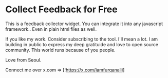 # Collect Feedback for Free

This is a feedback collector widget. You can integrate it into any javascript framework..
Even in plain html files as well. 

If you like my work. Consider subscribing to the tool. I'll mean a lot. I am building in public to 
express my deep gratituide and love to open source community. This world runs because of you
people.

Love from Seoul. 

Connect me over x.com => [!https://x.com/iamfurqanalii]

